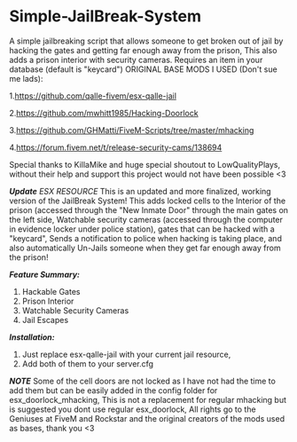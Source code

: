 # Simple-JailBreak-System
A simple jailbreaking script that allows someone to get broken out of jail by hacking the gates and getting far enough away from the prison, This also adds a prison interior with security cameras. Requires an item in your database (default is "keycard")
ORIGINAL BASE MODS I USED (Don't sue me lads): 

1.https://github.com/qalle-fivem/esx-qalle-jail 

2.https://github.com/mwhitt1985/Hacking-Doorlock

3.https://github.com/GHMatti/FiveM-Scripts/tree/master/mhacking

4.https://forum.fivem.net/t/release-security-cams/138694

Special thanks to KillaMike and huge special shoutout to LowQualityPlays, without their help and support this project would not have been possible <3  

_**Update**_ *ESX RESOURCE* This is an updated and more finalized, working version of the JailBreak System! This adds locked cells to the Interior of the prison (accessed through the "New Inmate Door" through the main gates on the left side, Watchable security cameras (accessed through the computer in evidence locker under police station), gates that can be hacked with a "keycard", Sends a notification to police when hacking is taking place, and also automatically Un-Jails someone when they get far enough away from the prison! 

_**Feature Summary:**_ 

1. Hackable Gates
2. Prison Interior
3. Watchable Security Cameras
4. Jail Escapes

_**Installation:**_

1. Just replace esx-qalle-jail with your current jail resource, 
2. Add both of them to your server.cfg 

_**NOTE**_ Some of the cell doors are not locked as I have not had the time to add them but can be easily added in the config folder for esx_doorlock_mhacking, This is not a replacement for regular mhacking but is suggested you dont use regular esx_doorlock, All rights go to the Geniuses at FiveM and Rockstar and the original creators of the mods used as bases, thank you <3


